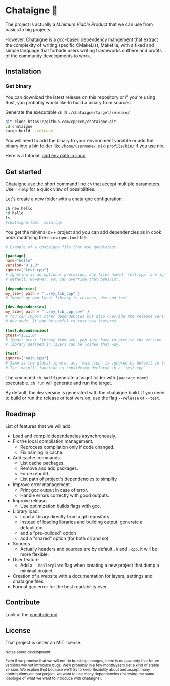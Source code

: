 # Chataigne 🌰

The project is actually a _Minimum Viable Product_ that we can use from basics to big projects.

However, Chataigne is a _gcc_-based dependency mangement that extract the
complexity of writing specific CMakeList, Makefile, with a fixed and simple
language that forbade users writing frameworks onthere and profits of the
community developments to work.

## Installation

### Get binary

You can download the latest release on this repository or if you're using Rust,
you probably would like to build a binary from sources.

Generate the executable `ch` in `./chataigne/target/release/`
```bash
git clone https://github.com/cppccn/chataigne.git
cd chataigne
cargo build --release
```

You will need to add the binary to your environment variable or add the binary
into a bin folder like `/home/username/.nix-profile/bin/` if you use nix.

Here is a tutorial: [add env path in linux](https://www.baeldung.com/linux/path-variable).

## Get started

Chataigne use the short command line `ch` that accept multiple parameters.
Use `--help` for a quick view of possibilities.

Let's create a new folder with a chataigne configuration:

```bash
ch new hello
cd hello
ls
#chataigne.toml  main.cpp
```

You get the minimal c++ project and you can add dependencies as in cook book
modifying the `chataigne.toml` file.

```toml
# Example of a chataigne file that use googletest

[package]
name="hello"
version="0.1.0"
ignore=["test.cpp"]
# Ignoring is an optional precision, any files named `test.cpp` are ignored by
# default. However, you can override that behavior.

[dependencies]
my_lib={ path = "../my_lib_cpp" }
# Import my own local library in release, dev and test

[dev.dependencies]
my_lib={ path = "../my_lib_cpp_dev" }
# You can import other dependencies but also override the release version in
# dev mode. It can be useful to test new features.

[test.dependencies]
gtest="1.11.0"
# Import gtest library from web, you just have to precise the version. Any
# library defined in layers can be loaded that way.

[test]
ignore=["main.cpp"]
# Same as the global ignore, any `main.cpp` is ignored by default in test mode.
# The `main()` function is considered declared in a `test.cpp`

```

The command `ch build` generate a target folder with `{package.name}`
executable. `ch run` will generate and run the target.

By default, the `dev` version is generated with the chataigne build. If you
need to build or run the release or test version, use the flag `--release`
or `--test`.

## Roadmap

List of features that we will add:

- Load and compile dependencies asynchronously.
- Fix the local compilation management.
  - Reprocess compilation only if code changed.
  - Fix naming in cache.
- Add cache commands.
  - List cache packages.
  - Remove and add packages.
  - Force rebuild.
  - List path of project's dependencies to simplify 
- Improve error management.
  - Print gcc output in case of error.
  - Handle errors correctly with good outputs.
- Improve release.
  - Use optimization builds flags with gcc.
- Library load.
  - Load a library directly from a git repository.
  - Instead of loading libraries and building output, generate a default.nix
  - add a "pre-builded" option
  - add a "shared" option (for both dll and so)
- Sources
  - Actually headers and sources are by default `.h` and `.cpp`, it will be
    more flexible.
- User feature
  - Add a `--boilerplate` flag when creating a new project that dump a minimal
    project.
- Creation of a website with a documentation for layers, settings and chataigne files
- Format gcc error for the best readability ever

## Contribute

Look at the [contibute.md](CONTRIBUTE.md)

## License

That project is under an MIT license.

<small>
Notes about development:

Even if we promise that we will not do breaking changes, there is no guaranty
that future versions will not introduce bugs. We'll probably in a few
month/years set a kind of stable version. We explain that because we'll try to keep
flexibility about and accept many contributions on that project, we want to use many
dependencies (following the same ideologie of what we want to introduce with
chataigne).
</small>
